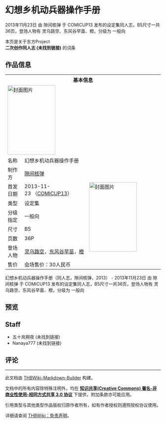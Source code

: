 # 幻想乡机动兵器操作手册

<!-- source html: G:\repos\THBWiki-Markdown-Builder\THBWikiMarkdown\Temp\main\1\1a\ns0%3A%E5%B9%BB%E6%83%B3%E4%B9%A1%E6%9C%BA%E5%8A%A8%E5%85%B5%E5%99%A8%E6%93%8D%E4%BD%9C%E6%89%8B%E5%86%8C.html -->

2013年11月23日 由 隙间核弹 于 COMICUP13 发布的设定集同人志，B5尺寸一共36页，登场人物有 灵乌路空、东风谷早苗、橙，分级为 一般向

本页是关于东方Project  
 **二次创作同人志 (未找到链接)** 的词条

## 作品信息

<table><tbody><tr><th colspan="3">基本信息</th></tr><tr><td class="cover-artwork-mobile" colspan="2"><a href="./文件-幻想乡机动兵器操作手册封面.jpg.md" class="image" title="封面图片"><img alt="封面图片" src="https://upload.thwiki.cc/thumb/e/ea/%E5%B9%BB%E6%83%B3%E4%B9%A1%E6%9C%BA%E5%8A%A8%E5%85%B5%E5%99%A8%E6%93%8D%E4%BD%9C%E6%89%8B%E5%86%8C%E5%B0%81%E9%9D%A2.jpg/154px-%E5%B9%BB%E6%83%B3%E4%B9%A1%E6%9C%BA%E5%8A%A8%E5%85%B5%E5%99%A8%E6%93%8D%E4%BD%9C%E6%89%8B%E5%86%8C%E5%B0%81%E9%9D%A2.jpg" decoding="async" loading="lazy" width="154" height="224" srcset="https://upload.thwiki.cc/thumb/e/ea/%E5%B9%BB%E6%83%B3%E4%B9%A1%E6%9C%BA%E5%8A%A8%E5%85%B5%E5%99%A8%E6%93%8D%E4%BD%9C%E6%89%8B%E5%86%8C%E5%B0%81%E9%9D%A2.jpg/230px-%E5%B9%BB%E6%83%B3%E4%B9%A1%E6%9C%BA%E5%8A%A8%E5%85%B5%E5%99%A8%E6%93%8D%E4%BD%9C%E6%89%8B%E5%86%8C%E5%B0%81%E9%9D%A2.jpg 1.5x, https://upload.thwiki.cc/thumb/e/ea/%E5%B9%BB%E6%83%B3%E4%B9%A1%E6%9C%BA%E5%8A%A8%E5%85%B5%E5%99%A8%E6%93%8D%E4%BD%9C%E6%89%8B%E5%86%8C%E5%B0%81%E9%9D%A2.jpg/307px-%E5%B9%BB%E6%83%B3%E4%B9%A1%E6%9C%BA%E5%8A%A8%E5%85%B5%E5%99%A8%E6%93%8D%E4%BD%9C%E6%89%8B%E5%86%8C%E5%B0%81%E9%9D%A2.jpg 2x" data-file-width="632" data-file-height="921"></a></td>
</tr><tr><td class="label">名称</td><td colspan="2"> 幻想乡机动兵器操作手册 </td></tr><tr><td class="label">制作方</td><td><a href="./隙间核弹.md" title="隙间核弹">隙间核弹</a></td><td class="cover-artwork" rowspan="8" style="min-width:224px;"><a href="./文件-幻想乡机动兵器操作手册封面.jpg.md" class="image" title="封面图片"><img alt="封面图片" src="https://upload.thwiki.cc/thumb/e/ea/%E5%B9%BB%E6%83%B3%E4%B9%A1%E6%9C%BA%E5%8A%A8%E5%85%B5%E5%99%A8%E6%93%8D%E4%BD%9C%E6%89%8B%E5%86%8C%E5%B0%81%E9%9D%A2.jpg/154px-%E5%B9%BB%E6%83%B3%E4%B9%A1%E6%9C%BA%E5%8A%A8%E5%85%B5%E5%99%A8%E6%93%8D%E4%BD%9C%E6%89%8B%E5%86%8C%E5%B0%81%E9%9D%A2.jpg" decoding="async" loading="lazy" width="154" height="224" srcset="https://upload.thwiki.cc/thumb/e/ea/%E5%B9%BB%E6%83%B3%E4%B9%A1%E6%9C%BA%E5%8A%A8%E5%85%B5%E5%99%A8%E6%93%8D%E4%BD%9C%E6%89%8B%E5%86%8C%E5%B0%81%E9%9D%A2.jpg/230px-%E5%B9%BB%E6%83%B3%E4%B9%A1%E6%9C%BA%E5%8A%A8%E5%85%B5%E5%99%A8%E6%93%8D%E4%BD%9C%E6%89%8B%E5%86%8C%E5%B0%81%E9%9D%A2.jpg 1.5x, https://upload.thwiki.cc/thumb/e/ea/%E5%B9%BB%E6%83%B3%E4%B9%A1%E6%9C%BA%E5%8A%A8%E5%85%B5%E5%99%A8%E6%93%8D%E4%BD%9C%E6%89%8B%E5%86%8C%E5%B0%81%E9%9D%A2.jpg/307px-%E5%B9%BB%E6%83%B3%E4%B9%A1%E6%9C%BA%E5%8A%A8%E5%85%B5%E5%99%A8%E6%93%8D%E4%BD%9C%E6%89%8B%E5%86%8C%E5%B0%81%E9%9D%A2.jpg 2x" data-file-width="632" data-file-height="921"></a></td>
</tr><tr><td class="label">首发日期</td><td>2013-11-23&#160;（<a href="/展会作品列表?e=COMICUP%2313">COMICUP13</a>）</td></tr><tr><td class="label">类型</td><td>设定集</td></tr><tr><td class="label">分级指定</td><td>一般向</td></tr><tr><td class="label">尺寸</td><td>B5</td></tr><tr><td class="label">页数</td><td>36P</td></tr><tr><td class="label">登场人物</td><td><a href="./灵乌路空.md" title="灵乌路空">灵乌路空</a>，<a href="./东风谷早苗.md" title="东风谷早苗">东风谷早苗</a>，<a href="./橙.md" title="橙">橙</a></td></tr><tr><td class="label">售价</td><td>会场售价：30人民币</td></tr></tbody></table>

幻想乡机动兵器操作手册（同人志，隙间核弹，2013） - 2013年11月23日 由 隙间核弹 于 COMICUP13 发布的设定集同人志，B5尺寸一共36页，登场人物有 灵乌路空、东风谷早苗、橙，分级为 一般向

## 预览

## Staff
- 五十岚朔夜 (未找到链接)
- Nanaya777 (未找到链接)


## 评论




---

此文档由 [THBWiki-Markdown-Builder](https://github.com/Delsin-Yu/THBWiki-Markdown-Builder) 构建。

文档中的所有内容除特殊注明外，均在 [**知识共享(Creative Commons) 署名-非商业性使用-相同方式共享 3.0 协议**](https://creativecommons.org/licenses/by-sa/3.0/deed.zh-hans) 下提供，附加条款亦可能应用。

引用类型与其他类型作品版权归原作者所有，如有作者授权则遵照授权协议使用。

详细请查阅 [THBWiki：免责声明](https://thbwiki.cc/THBWiki:%E5%85%8D%E8%B4%A3%E5%A3%B0%E6%98%8E)。

